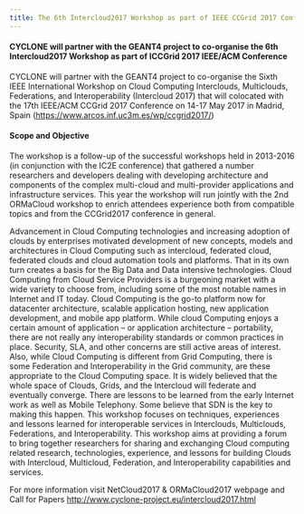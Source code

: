 ```yaml
---
title: The 6th Intercloud2017 Workshop as part of IEEE CCGrid 2017 Conference, Madrid
---
```

#### CYCLONE will partner with the GEANT4 project to co-organise the 6th Intercloud2017 Workshop as part of ICCGrid 2017 IEEE/ACM Conference

CYCLONE will partner with the GEANT4 project to co-organise the Sixth IEEE International Workshop on Cloud Computing Interclouds, Multiclouds, Federations, and Interoperability 
(Intercloud 2017)
that will colocated with the 17th IEEE/ACM CCGrid 2017 Conference on 14-17 May 2017 in Madrid, Spain 
(<https://www.arcos.inf.uc3m.es/wp/ccgrid2017/>)
<!-- more -->

#### Scope and Objective

The workshop is a follow-up of the successful workshops held in 2013-2016 (in conjunction with the IC2E conference) that gathered a number researchers and developers dealing with developing architecture and components of the complex multi-cloud and multi-provider applications and infrastructure services. 
This year the workshop will run jointly with the 2nd ORMaCloud workshop to enrich attendees experience both from compatible topics and from the CCGrid2017 conference in general.

Advancement in Cloud Computing technologies and increasing adoption of clouds by enterprises motivated development of new concepts, models and architectures in Cloud Computing such as intercloud, federated cloud, federated clouds and cloud automation tools and platforms. That in its own turn creates a basis for the Big Data and Data intensive technologies. Cloud Computing from Cloud Service Providers is a burgeoning market with a wide variety to choose from, including some of the most notable names in Internet and IT today. Cloud Computing is the go-to platform now for datacenter architecture, scalable application hosting, new application development, and mobile app platform. While cloud Computing enjoys a certain amount of application – or application architecture – portability, there are not really any interoperability standards or common practices in place. Security, SLA, and other concerns are still active areas of interest. Also, while Cloud Computing is different from Grid Computing, there is some Federation and Interoperability in the Grid community, are these appropriate to the Cloud Computing space. It is widely believed that the whole space of Clouds, Grids, and the Intercloud will federate and eventually converge. There are lessons to be learned from the early Internet work as well as Mobile Telephony. Some believe that SDN is the key to making this happen. This workshop focuses on techniques, experiences and lessons learned for interoperable services in Interclouds, Multiclouds, Federations, and Interoperability. This workshop aims at providing a forum to bring together researchers for sharing and exchanging Cloud computing related research, technologies, experience, and lessons for building Clouds with Intercloud, Multicloud, Federation, and Interoperability capabilities and services.

For more information visit NetCloud2017 & ORMaCloud2017 webpage and Call for Papers 
<http://www.cyclone-project.eu/intercloud2017.html>


